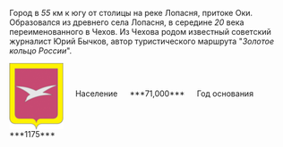 <!--2021-11-05 13:29:03-->
Город в *55* км к югу от столицы на реке Лопасня, притоке Оки.
Образовался из древнего села Лопасня, в середине *20* века переименованного в Чехов.
Из Чехова родом известный советский журналист Юрий Бычков, автор туристического маршрута "*Золотое кольцо России*".

<span class="dt">
  <img src="Chehov.png" align="middle" width="96px"> &emsp; 
<span class="dtc">
  Население &emsp; ***71,000*** &emsp;
  Год основания &emsp; ***1175***
</span>
</span>